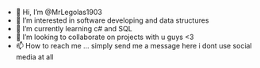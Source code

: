 - 👋 Hi, I’m @MrLegolas1903
- 👀 I’m interested in software developing and data structures 
- 🌱 I’m currently learning c# and SQL 
- 💞️ I’m looking to collaborate on projects with u guys <3
- 📫 How to reach me ... simply send me a message here i dont use social media at all 

<!---
MrLegolas1903/MrLegolas1903 is a ✨ special ✨ repository because its `README.md` (this file) appears on your GitHub profile.
You can click the Preview link to take a look at your changes.
--->
